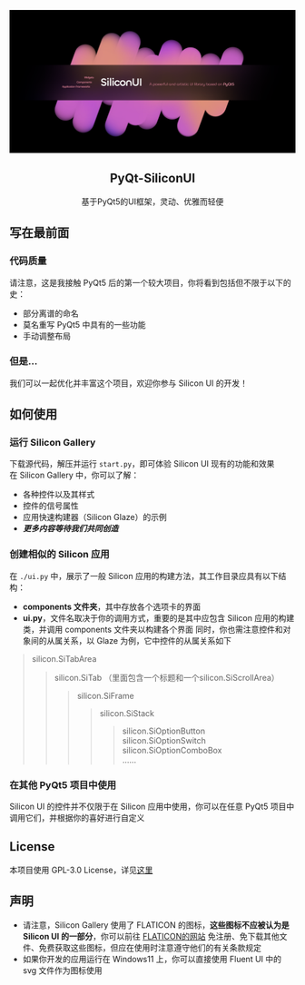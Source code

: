 
<p align="center">  
  
  <a href="#">
    <img src="https://github.com/ChinaIceF/PyQt-SiliconUI/blob/main/assets/readme/silicon_main.png?raw=true" alt="Logo"  >
  </a>
  
  <h2 align="center">PyQt-SiliconUI</h2>
  <p align="center">基于PyQt5的UI框架，灵动、优雅而轻便</p>
  
</p>   

## 写在最前面
### 代码质量
请注意，这是我接触 PyQt5 后的第一个较大项目，你将看到包括但不限于以下的史：  
* 部分离谱的命名
* 莫名重写 PyQt5 中具有的一些功能
* 手动调整布局

### 但是...
我们可以一起优化并丰富这个项目，欢迎你参与 Silicon UI 的开发！  

## 如何使用
### 运行 Silicon Gallery
下载源代码，解压并运行 ``start.py``，即可体验 Silicon UI 现有的功能和效果  
在 Silicon Gallery 中，你可以了解：
* 各种控件以及其样式
* 控件的信号属性
* 应用快速构建器（Silicon Glaze）的示例
* ***更多内容等待我们共同创造***

### 创建相似的 Silicon 应用
在 ``./ui.py`` 中，展示了一般 Silicon 应用的构建方法，其工作目录应具有以下结构：  
* **components 文件夹**，其中存放各个选项卡的界面
* **ui.py**，文件名取决于你的调用方式，重要的是其中应包含 Silicon 应用的构建类，并调用 components 文件夹以构建各个界面
同时，你也需注意控件和对象间的从属关系，以 Glaze 为例，它中控件的从属关系如下

> silicon.SiTabArea  
>> silicon.SiTab （里面包含一个标题和一个silicon.SiScrollArea）  
>>> silicon.SiFrame   
>>>> silicon.SiStack  
>>>>> silicon.SiOptionButton  
>>>>> silicon.SiOptionSwitch  
>>>>> silicon.SiOptionComboBox  
>>>>> ......  

### 在其他 PyQt5 项目中使用
Silicon UI 的控件并不仅限于在 Silicon 应用中使用，你可以在任意 PyQt5 项目中调用它们，并根据你的喜好进行自定义

## License
本项目使用 GPL-3.0 License，详见[这里](LICENSE)

## 声明
* 请注意，Silicon Gallery 使用了 FLATICON 的图标，**这些图标不应被认为是 Silicon UI 的一部分**，你可以前往 [FLATICON的网站](https://flaticon.com) 免注册、免下载其他文件、免费获取这些图标，但应在使用时注意遵守他们的有关条款规定  
* 如果你开发的应用运行在 Windows11 上，你可以直接使用 Fluent UI 中的 svg 文件作为图标使用  

